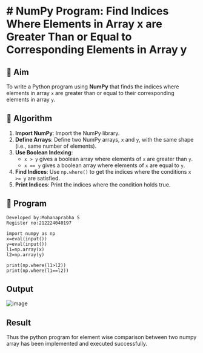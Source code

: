 # # NumPy Program: Find Indices Where Elements in Array x are Greater Than or Equal to Corresponding Elements in Array y

## 🎯 Aim
To write a Python program using **NumPy** that finds the indices where elements in array `x` are greater than or equal to their corresponding elements in array `y`.

## 🧠 Algorithm
1. **Import NumPy**: Import the NumPy library.
2. **Define Arrays**: Define two NumPy arrays, `x` and `y`, with the same shape (i.e., same number of elements).
3. **Use Boolean Indexing**: 
   - `x > y` gives a boolean array where elements of `x` are greater than `y`.
   - `x == y` gives a boolean array where elements of `x` are equal to `y`.
4. **Find Indices**: Use `np.where()` to get the indices where the conditions `x >= y` are satisfied.
5. **Print Indices**: Print the indices where the condition holds true.

## 🧾 Program
```
Developed by:Mohanaprabha S
Register no:212224040197
```

```
import numpy as np
x=eval(input())
y=eval(input())
l1=np.array(x)
l2=np.array(y) 
     
print(np.where(l1>l2)) 
print(np.where(l1==l2)) 
```

## Output

![image](https://github.com/user-attachments/assets/a0a864c5-ef9f-4ebf-b8f9-c93ce672d594)


## Result

Thus the python program for element wise comparison between two numpy array has been implemented and executed successfully.

